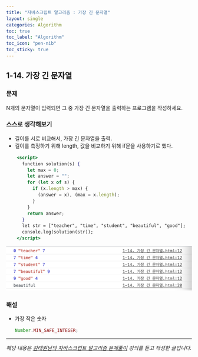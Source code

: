 ```yaml
---
title: "자바스크립트 알고리즘 : 가장 긴 문자열"
layout: single
categories: Algorithm
toc: true
toc_label: "Algorithm"
toc_icon: "pen-nib"
toc_sticky: true
---
```


## 1-14. 가장 긴 문자열

### 문제

N개의 문자열이 입력되면 그 중 가장 긴 문자열을 출력하는 프로그램을 작성하세요.

### 스스로 생각해보기

- 길이를 서로 비교해서, 가장 긴 문자열을 출력.
- 길이를 측정하기 위해 length, 값을 비교하기 위해 if문을 사용하기로 했다.

```jsx
    <script>
      function solution(s) {
        let max = 0;
        let answer = "";
        for (let x of s) {
          if (x.length > max) {
            (answer = x), (max = x.length);
          }
        }
        return answer;
      }
      let str = ["teacher", "time", "student", "beautiful", "good"];
      console.log(solution(str));
    </script>
```

![1](/assets/images/algorithm/algo14-00001.png)

### 해설

- 가장 작은 숫자

  ```jsx
  Number.MIN_SAFE_INTEGER;
  ```

---

_해당 내용은 [김태원님의 자바스크립트 알고리즘 문제풀이](https://www.inflearn.com/course/%EC%9E%90%EB%B0%94%EC%8A%A4%ED%81%AC%EB%A6%BD%ED%8A%B8-%EC%95%8C%EA%B3%A0%EB%A6%AC%EC%A6%98-%EB%AC%B8%EC%A0%9C%ED%92%80%EC%9D%B4/dashboard) 강의를 듣고 작성한 글입니다._
